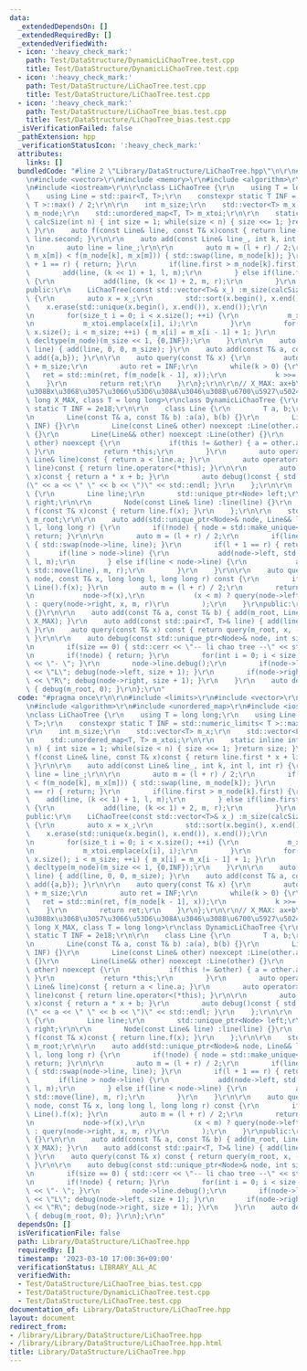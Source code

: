 ```yaml
---
data:
  _extendedDependsOn: []
  _extendedRequiredBy: []
  _extendedVerifiedWith:
  - icon: ':heavy_check_mark:'
    path: Test/DataStructure/DynamicLiChaoTree.test.cpp
    title: Test/DataStructure/DynamicLiChaoTree.test.cpp
  - icon: ':heavy_check_mark:'
    path: Test/DataStructure/LiChaoTree.test.cpp
    title: Test/DataStructure/LiChaoTree.test.cpp
  - icon: ':heavy_check_mark:'
    path: Test/DataStructure/LiChaoTree_bias.test.cpp
    title: Test/DataStructure/LiChaoTree_bias.test.cpp
  _isVerificationFailed: false
  _pathExtension: hpp
  _verificationStatusIcon: ':heavy_check_mark:'
  attributes:
    links: []
  bundledCode: "#line 2 \"Library/DataStructure/LiChaoTree.hpp\"\n\r\n#include <limits>\r\
    \n#include <vector>\r\n#include <memory>\r\n#include <algorithm>\r\n#include <unordered_map>\r\
    \n#include <iostream>\r\n\r\nclass LiChaoTree {\r\n    using T = long long;\r\n\
    \    using Line = std::pair<T, T>;\r\n    constexpr static T INF = std::numeric_limits<\
    \ T >::max() / 2;\r\n\r\n    int m_size;\r\n    std::vector<T> m_x;\r\n    std::vector<Line>\
    \ m_node;\r\n    std::unordered_map<T, T> m_xtoi;\r\n\r\n    static inline int\
    \ calcSize(int n) { int size = 1; while(size < n) { size <<= 1; }return size;\
    \ }\r\n    auto f(const Line& line, const T& x)const { return line.first * x +\
    \ line.second; }\r\n\r\n    auto add(const Line& line_, int k, int l, int r) {\r\
    \n        auto line = line_;\r\n\r\n        auto m = (l + r) / 2;\r\n        if(f(line,\
    \ m_x[m]) < f(m_node[k], m_x[m])) { std::swap(line, m_node[k]); }\r\n        if(l\
    \ + 1 == r) { return; }\r\n        if(line.first > m_node[k].first) {\r\n    \
    \        add(line, (k << 1) + 1, l, m);\r\n        } else if(line.first < m_node[k].first)\
    \ {\r\n            add(line, (k << 1) + 2, m, r);\r\n        }\r\n    }\r\n\r\n\
    public:\r\n    LiChaoTree(const std::vector<T>& x_) :m_size(calcSize(x_.size()))\
    \ {\r\n        auto x = x_;\r\n        std::sort(x.begin(), x.end());\r\n    \
    \    x.erase(std::unique(x.begin(), x.end()), x.end());\r\n        m_x = decltype(m_x)(m_size);\r\
    \n        for(size_t i = 0; i < x.size(); ++i) {\r\n            m_x[i] = x[i];\r\
    \n            m_xtoi.emplace(x[i], i);\r\n        }\r\n        for(size_t i =\
    \ x.size(); i < m_size; ++i) { m_x[i] = m_x[i - 1] + 1; }\r\n        m_node =\
    \ decltype(m_node)(m_size << 1, {0,INF});\r\n    }\r\n\r\n    auto add(const Line&\
    \ line) { add(line, 0, 0, m_size); }\r\n    auto add(const T& a, const T& b) {\
    \ add({a,b}); }\r\n\r\n    auto query(const T& x) {\r\n        auto k = m_xtoi[x]\
    \ + m_size;\r\n        auto ret = INF;\r\n        while(k > 0) {\r\n         \
    \   ret = std::min(ret, f(m_node[k - 1], x));\r\n            k >>= 1;\r\n    \
    \    }\r\n        return ret;\r\n    }\r\n};\r\n\r\n// X_MAX: ax+b\u3067\u3042\
    \u308Bx\u3068\u3057\u3066\u53D6\u308A\u3046\u308B\u6700\u5927\u5024\r\ntemplate<long\
    \ long X_MAX, class T = long long>\r\nclass DynamicLiChaoTree {\r\n    constexpr\
    \ static T INF = 2e18;\r\n\r\n    class Line {\r\n        T a, b;\r\n    public:\r\
    \n        Line(const T& a, const T& b) :a(a), b(b) {}\r\n        Line() :Line(0,\
    \ INF) {}\r\n        Line(const Line& other) noexcept :Line(other.a, other.b)\
    \ {}\r\n        Line(Line&& other) noexcept :Line(other) {}\r\n        Line& operator=(Line&&\
    \ other) noexcept {\r\n            if(this != &other) { a = other.a; b = other.b;\
    \ }\r\n            return *this;\r\n        }\r\n        auto operator<(const\
    \ Line& line)const { return a < line.a; }\r\n        auto operator>(const Line&\
    \ line)const { return line.operator<(*this); }\r\n\r\n        auto f(const T&\
    \ x)const { return a * x + b; }\r\n        auto debug()const { std::cerr << \"\
    (\" << a << \" \" << b << \")\" << std::endl; }\r\n    };\r\n\r\n    struct Node\
    \ {\r\n        Line line;\r\n        std::unique_ptr<Node> left;\r\n        std::unique_ptr<Node>\
    \ right;\r\n\r\n        Node(const Line& line) :line(line) {}\r\n        auto\
    \ f(const T& x)const { return line.f(x); }\r\n    };\r\n\r\n    std::unique_ptr<Node>\
    \ m_root;\r\n\r\n    auto add(std::unique_ptr<Node>& node, Line&& line, long long\
    \ l, long long r) {\r\n        if(!node) { node = std::make_unique<Node>(line);\
    \ return; }\r\n\r\n        auto m = (l + r) / 2;\r\n        if(line.f(m) < node->f(m))\
    \ { std::swap(node->line, line); }\r\n        if(l + 1 == r) { return; }\r\n \
    \       if(line > node->line) {\r\n            add(node->left, std::move(line),\
    \ l, m);\r\n        } else if(line < node->line) {\r\n            add(node->right,\
    \ std::move(line), m, r);\r\n        }\r\n    }\r\n\r\n    auto query(const std::unique_ptr<Node>&\
    \ node, const T& x, long long l, long long r) const {\r\n        if(!node) { return\
    \ Line().f(x); }\r\n        auto m = (l + r) / 2;\r\n        return std::min(\r\
    \n            node->f(x),\r\n            (x < m) ? query(node->left, x, l, m)\
    \ : query(node->right, x, m, r)\r\n        );\r\n    }\r\npublic:\r\n    DynamicLiChaoTree()\
    \ {}\r\n\r\n    auto add(const T& a, const T& b) { add(m_root, Line(a, b), -X_MAX,\
    \ X_MAX); }\r\n    auto add(const std::pair<T, T>& line) { add(line.first, line.second);\
    \ }\r\n    auto query(const T& x) const { return query(m_root, x, -X_MAX, X_MAX);\
    \ }\r\n\r\n    auto debug(const std::unique_ptr<Node>& node, int size)const {\r\
    \n        if(size == 0) { std::cerr << \"-- li chao tree --\" << std::endl; }\r\
    \n        if(!node) { return; }\r\n        for(int i = 0; i < size; ++i) { std::cerr\
    \ << \"- \"; }\r\n        node->line.debug();\r\n        if(node->left) { std::cout\
    \ << \"L\"; debug(node->left, size + 1); }\r\n        if(node->right) { std::cout\
    \ << \"R\"; debug(node->right, size + 1); }\r\n    }\r\n    auto debug()const\
    \ { debug(m_root, 0); }\r\n};\r\n"
  code: "#pragma once\r\n\r\n#include <limits>\r\n#include <vector>\r\n#include <memory>\r\
    \n#include <algorithm>\r\n#include <unordered_map>\r\n#include <iostream>\r\n\r\
    \nclass LiChaoTree {\r\n    using T = long long;\r\n    using Line = std::pair<T,\
    \ T>;\r\n    constexpr static T INF = std::numeric_limits< T >::max() / 2;\r\n\
    \r\n    int m_size;\r\n    std::vector<T> m_x;\r\n    std::vector<Line> m_node;\r\
    \n    std::unordered_map<T, T> m_xtoi;\r\n\r\n    static inline int calcSize(int\
    \ n) { int size = 1; while(size < n) { size <<= 1; }return size; }\r\n    auto\
    \ f(const Line& line, const T& x)const { return line.first * x + line.second;\
    \ }\r\n\r\n    auto add(const Line& line_, int k, int l, int r) {\r\n        auto\
    \ line = line_;\r\n\r\n        auto m = (l + r) / 2;\r\n        if(f(line, m_x[m])\
    \ < f(m_node[k], m_x[m])) { std::swap(line, m_node[k]); }\r\n        if(l + 1\
    \ == r) { return; }\r\n        if(line.first > m_node[k].first) {\r\n        \
    \    add(line, (k << 1) + 1, l, m);\r\n        } else if(line.first < m_node[k].first)\
    \ {\r\n            add(line, (k << 1) + 2, m, r);\r\n        }\r\n    }\r\n\r\n\
    public:\r\n    LiChaoTree(const std::vector<T>& x_) :m_size(calcSize(x_.size()))\
    \ {\r\n        auto x = x_;\r\n        std::sort(x.begin(), x.end());\r\n    \
    \    x.erase(std::unique(x.begin(), x.end()), x.end());\r\n        m_x = decltype(m_x)(m_size);\r\
    \n        for(size_t i = 0; i < x.size(); ++i) {\r\n            m_x[i] = x[i];\r\
    \n            m_xtoi.emplace(x[i], i);\r\n        }\r\n        for(size_t i =\
    \ x.size(); i < m_size; ++i) { m_x[i] = m_x[i - 1] + 1; }\r\n        m_node =\
    \ decltype(m_node)(m_size << 1, {0,INF});\r\n    }\r\n\r\n    auto add(const Line&\
    \ line) { add(line, 0, 0, m_size); }\r\n    auto add(const T& a, const T& b) {\
    \ add({a,b}); }\r\n\r\n    auto query(const T& x) {\r\n        auto k = m_xtoi[x]\
    \ + m_size;\r\n        auto ret = INF;\r\n        while(k > 0) {\r\n         \
    \   ret = std::min(ret, f(m_node[k - 1], x));\r\n            k >>= 1;\r\n    \
    \    }\r\n        return ret;\r\n    }\r\n};\r\n\r\n// X_MAX: ax+b\u3067\u3042\
    \u308Bx\u3068\u3057\u3066\u53D6\u308A\u3046\u308B\u6700\u5927\u5024\r\ntemplate<long\
    \ long X_MAX, class T = long long>\r\nclass DynamicLiChaoTree {\r\n    constexpr\
    \ static T INF = 2e18;\r\n\r\n    class Line {\r\n        T a, b;\r\n    public:\r\
    \n        Line(const T& a, const T& b) :a(a), b(b) {}\r\n        Line() :Line(0,\
    \ INF) {}\r\n        Line(const Line& other) noexcept :Line(other.a, other.b)\
    \ {}\r\n        Line(Line&& other) noexcept :Line(other) {}\r\n        Line& operator=(Line&&\
    \ other) noexcept {\r\n            if(this != &other) { a = other.a; b = other.b;\
    \ }\r\n            return *this;\r\n        }\r\n        auto operator<(const\
    \ Line& line)const { return a < line.a; }\r\n        auto operator>(const Line&\
    \ line)const { return line.operator<(*this); }\r\n\r\n        auto f(const T&\
    \ x)const { return a * x + b; }\r\n        auto debug()const { std::cerr << \"\
    (\" << a << \" \" << b << \")\" << std::endl; }\r\n    };\r\n\r\n    struct Node\
    \ {\r\n        Line line;\r\n        std::unique_ptr<Node> left;\r\n        std::unique_ptr<Node>\
    \ right;\r\n\r\n        Node(const Line& line) :line(line) {}\r\n        auto\
    \ f(const T& x)const { return line.f(x); }\r\n    };\r\n\r\n    std::unique_ptr<Node>\
    \ m_root;\r\n\r\n    auto add(std::unique_ptr<Node>& node, Line&& line, long long\
    \ l, long long r) {\r\n        if(!node) { node = std::make_unique<Node>(line);\
    \ return; }\r\n\r\n        auto m = (l + r) / 2;\r\n        if(line.f(m) < node->f(m))\
    \ { std::swap(node->line, line); }\r\n        if(l + 1 == r) { return; }\r\n \
    \       if(line > node->line) {\r\n            add(node->left, std::move(line),\
    \ l, m);\r\n        } else if(line < node->line) {\r\n            add(node->right,\
    \ std::move(line), m, r);\r\n        }\r\n    }\r\n\r\n    auto query(const std::unique_ptr<Node>&\
    \ node, const T& x, long long l, long long r) const {\r\n        if(!node) { return\
    \ Line().f(x); }\r\n        auto m = (l + r) / 2;\r\n        return std::min(\r\
    \n            node->f(x),\r\n            (x < m) ? query(node->left, x, l, m)\
    \ : query(node->right, x, m, r)\r\n        );\r\n    }\r\npublic:\r\n    DynamicLiChaoTree()\
    \ {}\r\n\r\n    auto add(const T& a, const T& b) { add(m_root, Line(a, b), -X_MAX,\
    \ X_MAX); }\r\n    auto add(const std::pair<T, T>& line) { add(line.first, line.second);\
    \ }\r\n    auto query(const T& x) const { return query(m_root, x, -X_MAX, X_MAX);\
    \ }\r\n\r\n    auto debug(const std::unique_ptr<Node>& node, int size)const {\r\
    \n        if(size == 0) { std::cerr << \"-- li chao tree --\" << std::endl; }\r\
    \n        if(!node) { return; }\r\n        for(int i = 0; i < size; ++i) { std::cerr\
    \ << \"- \"; }\r\n        node->line.debug();\r\n        if(node->left) { std::cout\
    \ << \"L\"; debug(node->left, size + 1); }\r\n        if(node->right) { std::cout\
    \ << \"R\"; debug(node->right, size + 1); }\r\n    }\r\n    auto debug()const\
    \ { debug(m_root, 0); }\r\n};\r\n"
  dependsOn: []
  isVerificationFile: false
  path: Library/DataStructure/LiChaoTree.hpp
  requiredBy: []
  timestamp: '2023-03-10 17:00:36+09:00'
  verificationStatus: LIBRARY_ALL_AC
  verifiedWith:
  - Test/DataStructure/LiChaoTree_bias.test.cpp
  - Test/DataStructure/DynamicLiChaoTree.test.cpp
  - Test/DataStructure/LiChaoTree.test.cpp
documentation_of: Library/DataStructure/LiChaoTree.hpp
layout: document
redirect_from:
- /library/Library/DataStructure/LiChaoTree.hpp
- /library/Library/DataStructure/LiChaoTree.hpp.html
title: Library/DataStructure/LiChaoTree.hpp
---
```

